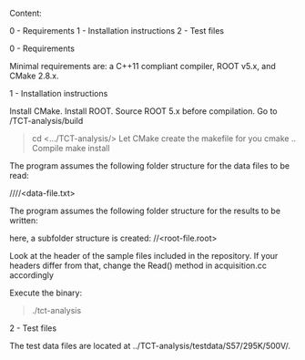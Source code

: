 Content:

0 - Requirements
1 - Installation instructions
2 - Test files



0 - Requirements

Minimal requirements are: a C++11 compliant compiler, ROOT v5.x, and CMake 2.8.x.



1 - Installation instructions

Install CMake.
Install ROOT. 
Source ROOT 5.x before compilation. 
Go to /TCT-analysis/build
> cd <.../TCT-analysis/>
Let CMake create the makefile for you
> cmake ..
Compile
> make install

The program assumes the following folder structure for the data files to be read:

<path-to-data>/<sample-name>/<temperature>/<bias-volt>/<data-file.txt>


The program assumes the following folder structure for the results to be written:

<path-to-results>

here, a subfolder structure is created: <sample-name>/<temperature>/<root-file.root>

Look at the header of the sample files included in the repository.
If your headers differ from that, change the Read() method in acquisition.cc accordingly

Execute the binary:
> ./tct-analysis



2 - Test files

The test data files are located at ../TCT-analysis/testdata/S57/295K/500V/.

